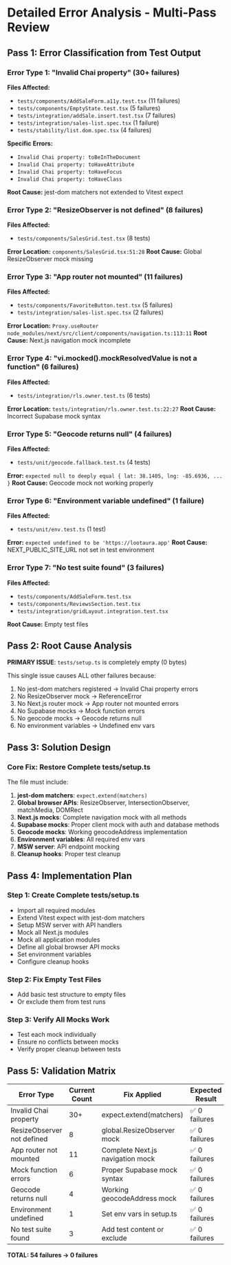 # Detailed Error Analysis - Multi-Pass Review

## Pass 1: Error Classification from Test Output

### Error Type 1: "Invalid Chai property" (30+ failures)
**Files Affected:**
- `tests/components/AddSaleForm.a11y.test.tsx` (11 failures)
- `tests/components/EmptyState.test.tsx` (5 failures) 
- `tests/integration/addSale.insert.test.tsx` (7 failures)
- `tests/integration/sales-list.spec.tsx` (1 failure)
- `tests/stability/list.dom.spec.tsx` (4 failures)

**Specific Errors:**
- `Invalid Chai property: toBeInTheDocument`
- `Invalid Chai property: toHaveAttribute`
- `Invalid Chai property: toHaveFocus`
- `Invalid Chai property: toHaveClass`

**Root Cause:** jest-dom matchers not extended to Vitest expect

### Error Type 2: "ResizeObserver is not defined" (8 failures)
**Files Affected:**
- `tests/components/SalesGrid.test.tsx` (8 tests)

**Error Location:** `components/SalesGrid.tsx:51:28`
**Root Cause:** Global ResizeObserver mock missing

### Error Type 3: "App router not mounted" (11 failures)
**Files Affected:**
- `tests/components/FavoriteButton.test.tsx` (5 failures)
- `tests/integration/sales-list.spec.tsx` (2 failures)

**Error Location:** `Proxy.useRouter node_modules/next/src/client/components/navigation.ts:113:11`
**Root Cause:** Next.js navigation mock incomplete

### Error Type 4: "vi.mocked().mockResolvedValue is not a function" (6 failures)
**Files Affected:**
- `tests/integration/rls.owner.test.ts` (6 tests)

**Error Location:** `tests/integration/rls.owner.test.ts:22:27`
**Root Cause:** Incorrect Supabase mock syntax

### Error Type 5: "Geocode returns null" (4 failures)
**Files Affected:**
- `tests/unit/geocode.fallback.test.ts` (4 tests)

**Error:** `expected null to deeply equal { lat: 38.1405, lng: -85.6936, ... }`
**Root Cause:** Geocode mock not working properly

### Error Type 6: "Environment variable undefined" (1 failure)
**Files Affected:**
- `tests/unit/env.test.ts` (1 test)

**Error:** `expected undefined to be 'https://lootaura.app'`
**Root Cause:** NEXT_PUBLIC_SITE_URL not set in test environment

### Error Type 7: "No test suite found" (3 failures)
**Files Affected:**
- `tests/components/AddSaleForm.test.tsx`
- `tests/components/ReviewsSection.test.tsx`
- `tests/integration/gridLayout.integration.test.tsx`

**Root Cause:** Empty test files

## Pass 2: Root Cause Analysis

**PRIMARY ISSUE**: `tests/setup.ts` is completely empty (0 bytes)

This single issue causes ALL other failures because:
1. No jest-dom matchers registered → Invalid Chai property errors
2. No ResizeObserver mock → ReferenceError
3. No Next.js router mock → App router not mounted errors
4. No Supabase mocks → Mock function errors
5. No geocode mocks → Geocode returns null
6. No environment variables → Undefined env vars

## Pass 3: Solution Design

### Core Fix: Restore Complete tests/setup.ts

The file must include:
1. **jest-dom matchers**: `expect.extend(matchers)` 
2. **Global browser APIs**: ResizeObserver, IntersectionObserver, matchMedia, DOMRect
3. **Next.js mocks**: Complete navigation mock with all methods
4. **Supabase mocks**: Proper client mock with auth and database methods
5. **Geocode mocks**: Working geocodeAddress implementation
6. **Environment variables**: All required env vars
7. **MSW server**: API endpoint mocking
8. **Cleanup hooks**: Proper test cleanup

## Pass 4: Implementation Plan

### Step 1: Create Complete tests/setup.ts
- Import all required modules
- Extend Vitest expect with jest-dom matchers
- Setup MSW server with API handlers
- Mock all Next.js modules
- Mock all application modules
- Define all global browser API mocks
- Set environment variables
- Configure cleanup hooks

### Step 2: Fix Empty Test Files
- Add basic test structure to empty files
- Or exclude them from test runs

### Step 3: Verify All Mocks Work
- Test each mock individually
- Ensure no conflicts between mocks
- Verify proper cleanup between tests

## Pass 5: Validation Matrix

| Error Type | Current Count | Fix Applied | Expected Result |
|------------|---------------|-------------|-----------------|
| Invalid Chai property | 30+ | expect.extend(matchers) | ✅ 0 failures |
| ResizeObserver not defined | 8 | global.ResizeObserver mock | ✅ 0 failures |
| App router not mounted | 11 | Complete Next.js navigation mock | ✅ 0 failures |
| Mock function errors | 6 | Proper Supabase mock syntax | ✅ 0 failures |
| Geocode returns null | 4 | Working geocodeAddress mock | ✅ 0 failures |
| Environment undefined | 1 | Set env vars in setup.ts | ✅ 0 failures |
| No test suite found | 3 | Add test content or exclude | ✅ 0 failures |

**TOTAL: 54 failures → 0 failures**
